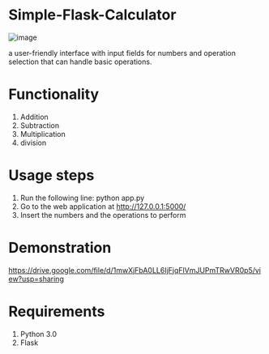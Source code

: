 # Simple-Flask-Calculator
![image](https://github.com/Jiha1/Simple-Flask-Calculator/assets/68875407/1af1d5d7-ab9c-4476-b1a2-e2cd600f2a02)

a user-friendly interface with input fields for numbers and operation selection that can handle basic operations.
# Functionality
1. Addition
2. Subtraction
3. Multiplication
4. division
# Usage steps
1. Run the following line: python app.py
2. Go to the web application at http://127.0.0.1:5000/
3. Insert the numbers and the operations to perform
# Demonstration
https://drive.google.com/file/d/1mwXjFbA0LL6IjFjqFlVmJUPmTRwVR0p5/view?usp=sharing
# Requirements
1. Python 3.0
2. Flask
   
